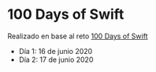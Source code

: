 # 100 Days of Swift

Realizado en base al reto [100 Days of Swift](https://www.hackingwithswift.com/100)

* Día 1: 16 de junio 2020
* Día 2: 17 de junio 2020
